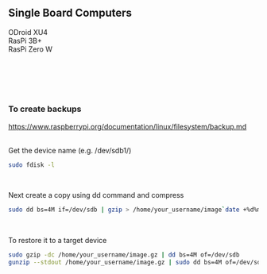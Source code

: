 ## Single Board Computers

ODroid XU4  
RasPi 3B+  
RasPi Zero W  

<br><br>
---  
### To create backups  
https://www.raspberrypi.org/documentation/linux/filesystem/backup.md  
<br>


Get the device name (e.g. /dev/sdb1/)
```bash
sudo fdisk -l
```  
<br>

Next create a copy using dd command and compress
```bash
sudo dd bs=4M if=/dev/sdb | gzip > /home/your_username/image`date +%d%m%y`.gz
```
<br>

To restore it to a target device
```bash
sudo gzip -dc /home/your_username/image.gz | dd bs=4M of=/dev/sdb
gunzip --stdout /home/your_username/image.gz | sudo dd bs=4M of=/dev/sdb
```
